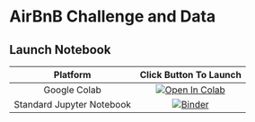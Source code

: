 # AirBnB Challenge and Data
## Launch Notebook
|          Platform         |                                                              Click Button To Launch                                                              |
|:-------------------------:|:------------------------------------------------------------------------------------------------------------------------------------------------:|
|        Google Colab       | [![Open In Colab](https://colab.research.google.com/assets/colab-badge.svg)](https://colab.research.google.com/github/aihack20/airbnb_challenge) |
| Standard Jupyter Notebook |                   [![Binder](https://mybinder.org/badge_logo.svg)](https://mybinder.org/v2/gh/aihack20/airbnb_challenge/master)                  |

